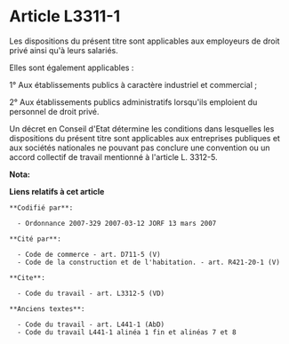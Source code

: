 # Article L3311-1

Les dispositions du présent titre sont applicables aux employeurs de droit privé ainsi qu'à leurs salariés.

Elles sont également applicables :

1° Aux établissements publics à caractère industriel et commercial ;

2° Aux établissements publics administratifs lorsqu'ils emploient du personnel de droit privé.

Un décret en Conseil d'Etat détermine les conditions dans lesquelles les dispositions du présent titre sont applicables aux
entreprises publiques et aux sociétés nationales ne pouvant pas conclure une convention ou un accord collectif de travail
mentionné à l'article L. 3312-5.

**Nota:**



**Liens relatifs à cet article**

	**Codifié par**:

	  - Ordonnance 2007-329 2007-03-12 JORF 13 mars 2007

	**Cité par**:

	  - Code de commerce - art. D711-5 (V)
	  - Code de la construction et de l'habitation. - art. R421-20-1 (V)

	**Cite**:

	  - Code du travail - art. L3312-5 (VD)

	**Anciens textes**:

	  - Code du travail - art. L441-1 (AbD)
	  - Code du travail L441-1 alinéa 1 fin et alinéas 7 et 8
